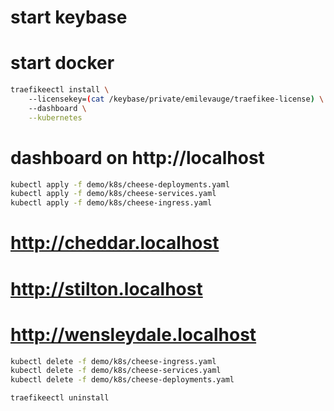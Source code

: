 # start keybase
# start docker

```sh
traefikeectl install \                                
    --licensekey=(cat /keybase/private/emilevauge/traefikee-license) \
    --dashboard \
    --kubernetes
```

# dashboard on http://localhost

```sh
kubectl apply -f demo/k8s/cheese-deployments.yaml
kubectl apply -f demo/k8s/cheese-services.yaml
kubectl apply -f demo/k8s/cheese-ingress.yaml
```

# http://cheddar.localhost
# http://stilton.localhost
# http://wensleydale.localhost

```sh
kubectl delete -f demo/k8s/cheese-ingress.yaml
kubectl delete -f demo/k8s/cheese-services.yaml
kubectl delete -f demo/k8s/cheese-deployments.yaml

traefikeectl uninstall
```
